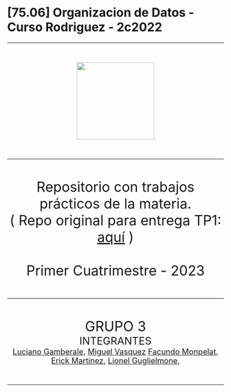 # [75.06] Organizacion de Datos - Curso Rodriguez - 2c2022

---

<br>
<p align="center">
  <!---<img src="https://www.estudiaradistancia.com.ar/logos/original/logo-universidad-de-buenos-aires.webp" height=80 />--->
  <img src="https://confedi.org.ar/wp-content/uploads/2020/09/fiuba_logo.jpg" height="180"/>
</p>
<br>

---

<br>
<p align="center">
<font size="+3">
Repositorio con trabajos prácticos de la materia.
<br>
( Repo original para entrega TP1: <a href="https://github.com/lionelguglielmone/introDistribuidosTP">aquí</a> )

<br>
<br>
Primer Cuatrimestre - 2023
</font>
</p>
<br>

---

<br>
<p align="center">
<font size="+3">
GRUPO 3
</font>
<br>
<font size="+2">
INTEGRANTES
</font>
<br>
<font size="+1">
<a href="https://github.com/lucianogamberale">Luciano Gamberale</a>,
<a href="https://github.com/MiguelV5">Miguel Vasquez</a>
<a href="https://github.com/fmonpelat">Facundo Monpelat</a>,
<a href="https://github.com/erick12m">Erick Martinez</a>,
<a href="https://github.com/lionelguglielmone">Lionel Guglielmone</a>,
</font>

</p>

<br>

---

